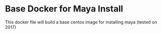 # Base Docker for Maya Install

This docker file will build a base centos image for installing maya (tested on 2017) 